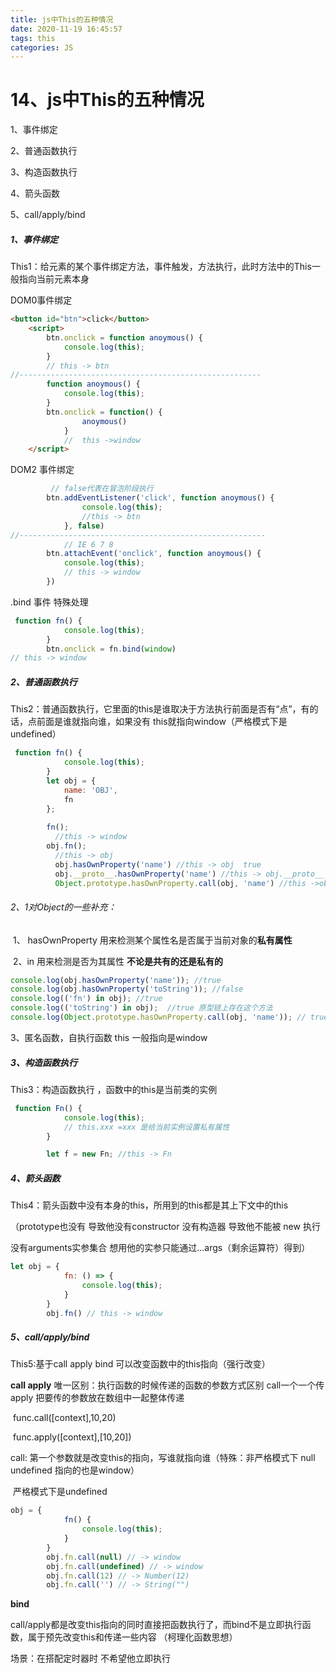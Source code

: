 ```yaml
---
title: js中This的五种情况
date: 2020-11-19 16:45:57
tags: this
categories: JS
---
```

# **14、js中This的五种情况**


1、事件绑定

2、普通函数执行

3、构造函数执行

4、箭头函数

5、call/apply/bind





##### 1、事件绑定

This1：给元素的某个事件绑定方法，事件触发，方法执行，此时方法中的This一般指向当前元素本身

DOM0事件绑定

```html
<button id="btn">click</button>
    <script>
        btn.onclick = function anoymous() {
            console.log(this);
        }
        // this -> btn
//------------------------------------------------------
        function anoymous() {
            console.log(this);
        }
        btn.onclick = function() {
                anoymous()
            }
            //  this ->window
    </script>
```



DOM2 事件绑定

```js
 		 // false代表在冒泡阶段执行
        btn.addEventListener('click', function anoymous() {
                console.log(this);
				//this -> btn
            }, false)
//-------------------------------------------------------
            // IE 6 7 8 
        btn.attachEvent('onclick', function anoymous() {
            console.log(this);
            // this -> window
        })
```





.bind 事件 特殊处理

```js
 function fn() {
            console.log(this);
        }
        btn.onclick = fn.bind(window)
// this -> window
```





##### 2、普通函数执行

This2：普通函数执行，它里面的this是谁取决于方法执行前面是否有“点”，有的话，点前面是谁就指向谁，如果没有 this就指向window（严格模式下是undefined）

```js
 function fn() {
            console.log(this);
        }
        let obj = {
            name: 'OBJ',
            fn
        };
      
        fn();
          //this -> window
        obj.fn(); 
          //this -> obj
          obj.hasOwnProperty('name') //this -> obj  true
       	  obj.__proto__.hasOwnProperty('name') //this -> obj.__proto__  false
		  Object.prototype.hasOwnProperty.call(obj, 'name') //this ->obj true
```



###### 2、1对Object的一些补充：

​    1、 hasOwnProperty 用来检测某个属性名是否属于当前对象的**私有属性**

​    2、in 用来检测是否为其属性 **不论是共有的还是私有的**

```js
console.log(obj.hasOwnProperty('name')); //true
console.log(obj.hasOwnProperty('toString')); //false
console.log(('fn') in obj); //true
console.log(('toString') in obj);  //true 原型链上存在这个方法
console.log(Object.prototype.hasOwnProperty.call(obj, 'name')); // true .call方法指回了obj
```

3、匿名函数，自执行函数 this 一般指向是window







##### 3、构造函数执行

This3：构造函数执行 ，函数中的this是当前类的实例

```js
 function Fn() {
            console.log(this);
            // this.xxx =xxx 是给当前实例设置私有属性
        }

        let f = new Fn; //this -> Fn 
```







##### 4、箭头函数

This4：箭头函数中没有本身的this，所用到的this都是其上下文中的this 

（prototype也没有 导致他没有constructor 没有构造器 导致他不能被 new 执行   

   没有arguments实参集合   想用他的实参只能通过...args（剩余运算符）得到）

```js
let obj = {
            fn: () => {
                console.log(this);
            }
        }
        obj.fn() // this -> window
```





##### 5、call/apply/bind

This5:基于call apply  bind 可以改变函数中的this指向（强行改变）

**call apply** 唯一区别：执行函数的时候传递的函数的参数方式区别 call一个一个传  apply 把要传的参数放在数组中一起整体传递

​		func.call([context],10,20)

​		func.apply([context],[10,20])



call:   第一个参数就是改变this的指向，写谁就指向谁（特殊：非严格模式下 null undefined 指向的也是window）

​			严格模式下是undefined

```js
obj = {
            fn() {
                console.log(this);
            }
        }
        obj.fn.call(null) // -> window
        obj.fn.call(undefined) // -> window
        obj.fn.call(12) // -> Number(12)
		obj.fn.call('') // -> String("")
```



**bind**

call/apply都是改变this指向的同时直接把函数执行了，而bind不是立即执行函数，属于预先改变this和传递一些内容  （柯理化函数思想）

场景：在搭配定时器时 不希望他立即执行